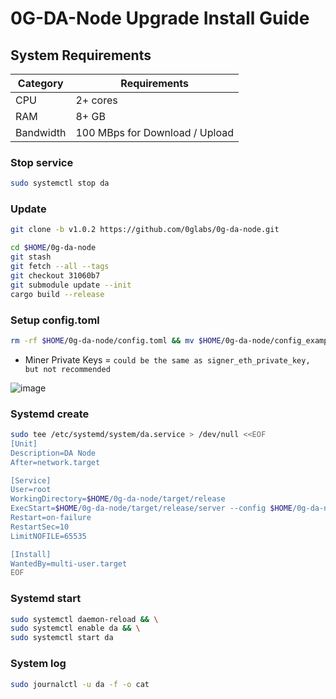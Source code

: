 # 0G-DA-Node Upgrade Install Guide

## System Requirements
| Category | Requirements |
| ------------ | ------------ |
| CPU | 2+ cores |
| RAM | 8+ GB |
| Bandwidth | 100 MBps for Download / Upload |

### Stop service
```bash
sudo systemctl stop da
```
### Update
```bash
git clone -b v1.0.2 https://github.com/0glabs/0g-da-node.git
```
```bash
cd $HOME/0g-da-node
git stash
git fetch --all --tags
git checkout 31060b7 
git submodule update --init
cargo build --release
```

### Setup config.toml
```bash
rm -rf $HOME/0g-da-node/config.toml && mv $HOME/0g-da-node/config_example.toml $HOME/0g-da-node/config.toml && nano $HOME/0g-da-node/config.toml
```

- Miner Private Keys = `could be the same as signer_eth_private_key, but not recommended`

![image](https://github.com/user-attachments/assets/56e587af-f62e-4a8d-bb5b-3ff879888bc5)

### Systemd create
```bash
sudo tee /etc/systemd/system/da.service > /dev/null <<EOF
[Unit]
Description=DA Node
After=network.target

[Service]
User=root
WorkingDirectory=$HOME/0g-da-node/target/release
ExecStart=$HOME/0g-da-node/target/release/server --config $HOME/0g-da-node/config.toml
Restart=on-failure
RestartSec=10
LimitNOFILE=65535

[Install]
WantedBy=multi-user.target
EOF
```

### Systemd start
```bash
sudo systemctl daemon-reload && \
sudo systemctl enable da && \
sudo systemctl start da
```

### System log
```bash
sudo journalctl -u da -f -o cat
```


 

